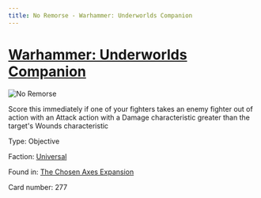 ```yaml
---
title: No Remorse - Warhammer: Underworlds Companion
---
```


# [Warhammer: Underworlds Companion](https://guidokessels.github.io/wh-underworlds)

  

![No Remorse](https://warhammerunderworlds.com/wp-content/uploads/sites/6/2018/02/277_ENG.png)

Score this immediately if one of your fighters takes an enemy fighter out of action with an Attack action with a Damage characteristic greater than the target's Wounds characteristic

Type: Objective

Faction: [Universal](https://guidokessels.github.io/wh-underworlds/factions/universal)

Found in: [The Chosen Axes Expansion](https://guidokessels.github.io/wh-underworlds/locations/the-chosen-axes-expansion)

Card number: 277
